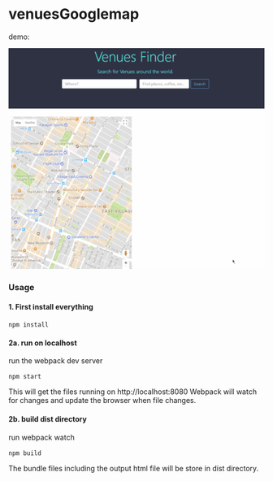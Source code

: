 # venuesGooglemap

demo:

![alt text](https://github.com/yuchiu/React-Redux-Venues-Finder/blob/master/demo.gif)


### Usage 
#### 1. First install everything

```
npm install

```


#### 2a. run on localhost
run the webpack dev server

```
npm start

```
This will get the files running on http://localhost:8080
Webpack will watch for changes and update the browser when file changes.

#### 2b. build dist directory
run webpack watch

```
npm build

```
The bundle files including the output html file will be store in dist directory.